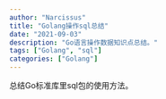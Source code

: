```yaml
---
author: "Narcissus"
title: "Golang操作sql总结"
date: "2021-09-03"
description: "Go语言操作数据知识点总结。"
tags: ["Golang", "sql"]
categories: ["Golang"]
---
```


总结Go标准库里sql包的使用方法。
